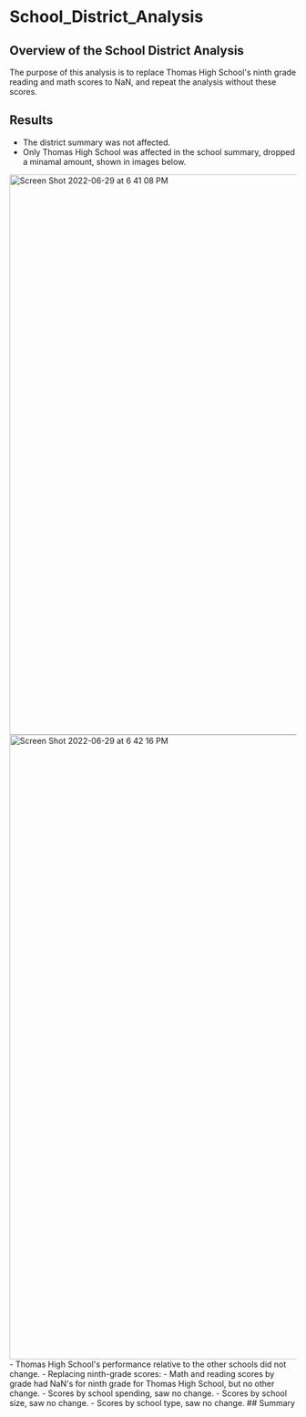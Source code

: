 # School_District_Analysis
## Overview of the School District Analysis
The purpose of this analysis is to replace Thomas High School's ninth grade reading and math scores to NaN, and repeat the analysis without these scores.
## Results
  - The district summary was not affected.
  - Only Thomas High School was affected in the school summary, dropped a minamal amount, shown in images below.
  <img width="983" alt="Screen Shot 2022-06-29 at 6 41 08 PM" src="https://user-images.githubusercontent.com/106006911/176563894-9cd2e483-847f-4307-805a-9b99a4a9932d.png">
  <img width="1096" alt="Screen Shot 2022-06-29 at 6 42 16 PM" src="https://user-images.githubusercontent.com/106006911/176563914-a537e58a-2375-432a-ac13-05fbc062a6a3.png">
  - Thomas High School's performance relative to the other schools did not change.
  - Replacing ninth-grade scores:
    - Math and reading scores by grade had NaN's for ninth grade for Thomas High School, but no other change.
    - Scores by school spending, saw no change.
    - Scores by school size, saw no change.
    - Scores by school type, saw no change.
## Summary
